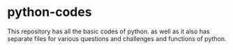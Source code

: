 # python-codes
This repository has all the basic codes of python.
as well as it also has separate files for various questions and challenges and functions of python.
